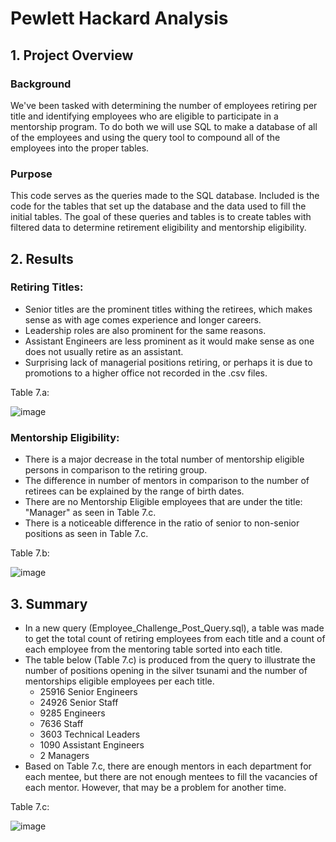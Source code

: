 # Pewlett Hackard Analysis
## 1. Project Overview
### Background
We've been tasked with determining the number of employees retiring per title and identifying employees who are eligible to participate in a mentorship program. To do both we will use SQL to make a database of all of the employees and using the query tool to compound all of the employees into the proper tables.
### Purpose
This code serves as the queries made to the SQL database. Included is the code for the tables that set up the database and the data used to fill the initial tables. The goal of these queries and tables is to create tables with filtered data to determine retirement eligibility and mentorship eligibility.
## 2. Results
### Retiring Titles:
- Senior titles are the prominent titles withing the retirees, which makes sense as with age comes experience and longer careers.
- Leadership roles are also prominent for the same reasons.
- Assistant Engineers are less prominent as it would make sense as one does not usually retire as an assistant.
- Surprising lack of managerial positions retiring, or perhaps it is due to promotions to a higher office not recorded in the .csv files.

Table 7.a:

![image](https://user-images.githubusercontent.com/71575748/153761804-f8c973e0-6f91-4b26-adf6-7415d2f9cc68.png)

### Mentorship Eligibility:
- There is a major decrease in the total number of mentorship eligible persons in comparison to the retiring group.
- The difference in number of mentors in comparison to the number of retirees can be explained by the range of birth dates.
- There are no Mentorship Eligible employees that are under the title: "Manager" as seen in Table 7.c.
- There is a noticeable difference in the ratio of senior to non-senior positions as seen in Table 7.c.

Table 7.b:

![image](https://user-images.githubusercontent.com/71575748/153761785-ddbc1e63-1065-460f-99bb-8bcec3dfd5bc.png)

## 3. Summary
- In a new query (Employee_Challenge_Post_Query.sql), a table was made to get the total count of retiring employees from each title and a count of each employee from the mentoring table sorted into each title.
- The table below (Table 7.c) is produced from the query to illustrate the number of positions opening in the silver tsunami and the number of mentorships eligible employees per each title.
  - 25916 Senior Engineers
  - 24926 Senior Staff
  - 9285 Engineers
  - 7636 Staff
  - 3603 Technical Leaders
  - 1090 Assistant Engineers
  - 2 Managers
- Based on Table 7.c, there are enough mentors in each department for each mentee, but there are not enough mentees to fill the vacancies of each mentor. However, that may be a problem for another time.

Table 7.c:

![image](https://user-images.githubusercontent.com/71575748/153771075-2d4a1d3b-121b-4e05-8a0f-5f86b661fb40.png)




